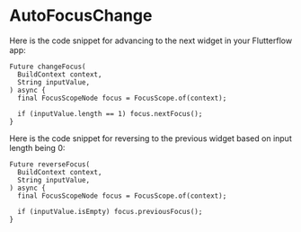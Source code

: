 # AutoFocusChange

Here is the code snippet for advancing to the next widget in your Flutterflow app:

```
Future changeFocus(
  BuildContext context,
  String inputValue,
) async {
  final FocusScopeNode focus = FocusScope.of(context);

  if (inputValue.length == 1) focus.nextFocus();
}
```


Here is the code snippet for reversing to the previous widget based on input length being 0:

```
Future reverseFocus(
  BuildContext context,
  String inputValue,
) async {
  final FocusScopeNode focus = FocusScope.of(context);

  if (inputValue.isEmpty) focus.previousFocus();
}
```

